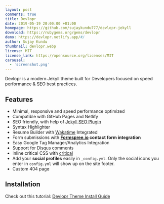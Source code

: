 ```yaml
---
layout: post
comments: true
title: Devlopr 
date: 2019-05-19 20:00:00 +01:00
homepage: https://github.com/sujaykundu777/devlopr-jekyll
download: https://rubygems.org/gems/devlopr
demo: https://devlopr.netlify.app/#/
author: Sujay Kundu
thumbnail: devlopr.webp
license: MIT
license_link: https://opensource.org/licenses/MIT
carousel:
  - 'screenshot.png'
---
```


Devlopr is a modern Jekyll theme built for Developers focused on speed performance & SEO best practices.

## Features

* Minimal, responsive and speed performance optimized
* Compatible with GitHub Pages and Netlify
* SEO friendly, with help of [Jekyll SEO Plugin](https://github.com/jekyll/jekyll-seo-tag)
* Syntax Highlighter
* Resume Builder with [Wakatime](https://wakatime.com) Integrated
* Form submissions with **[Formspree.io](https://formspree.io/) contact form integration**
* Easy Google Tag Manager/Analytics Integration
* Support for Disqus comments
* Inline critical CSS with [critical](https://github.com/addyosmani/critical)
* Add your **social profiles** easily in `_config.yml`. Only the social icons you enter in `config.yml` will show up on the site footer.
* Custom 404 page

## Installation

Check out this tutorial: [Devlopr Theme Install Guide](https://sujaykundu.com/github/jekyll/2019/05/19/setup-devlopr-for-blog.html)
